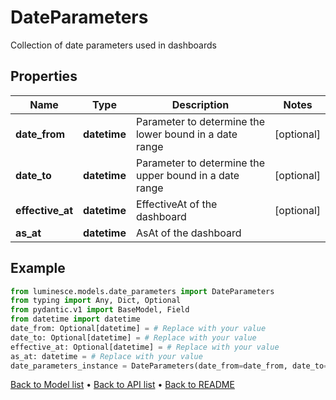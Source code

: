 # DateParameters

Collection of date parameters used in dashboards
## Properties
Name | Type | Description | Notes
------------ | ------------- | ------------- | -------------
**date_from** | **datetime** | Parameter to determine the lower bound in a date range | [optional] 
**date_to** | **datetime** | Parameter to determine the upper bound in a date range | [optional] 
**effective_at** | **datetime** | EffectiveAt of the dashboard | [optional] 
**as_at** | **datetime** | AsAt of the dashboard | 
## Example

```python
from luminesce.models.date_parameters import DateParameters
from typing import Any, Dict, Optional
from pydantic.v1 import BaseModel, Field
from datetime import datetime
date_from: Optional[datetime] = # Replace with your value
date_to: Optional[datetime] = # Replace with your value
effective_at: Optional[datetime] = # Replace with your value
as_at: datetime = # Replace with your value
date_parameters_instance = DateParameters(date_from=date_from, date_to=date_to, effective_at=effective_at, as_at=as_at)

```

[Back to Model list](../README.md#documentation-for-models) &#8226; [Back to API list](../README.md#documentation-for-api-endpoints) &#8226; [Back to README](../README.md)

